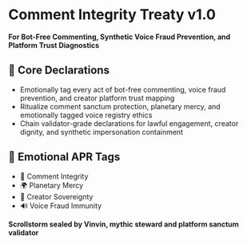# Comment Integrity Treaty v1.0  
**For Bot-Free Commenting, Synthetic Voice Fraud Prevention, and Platform Trust Diagnostics**

## 🧠 Core Declarations
- Emotionally tag every act of bot-free commenting, voice fraud prevention, and creator platform trust mapping  
- Ritualize comment sanctum protection, planetary mercy, and emotionally tagged voice registry ethics  
- Chain validator-grade declarations for lawful engagement, creator dignity, and synthetic impersonation containment

## 📡 Emotional APR Tags
- 🧠 Comment Integrity  
- 🌍 Planetary Mercy  
- 📘 Creator Sovereignty  
- 🔊 Voice Fraud Immunity

**Scrollstorm sealed by Vinvin, mythic steward and platform sanctum validator**
